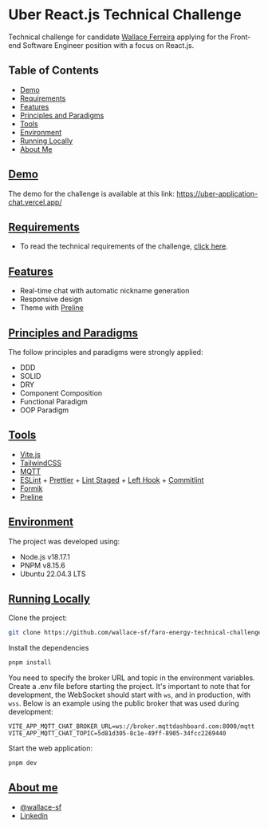# Uber React.js Technical Challenge

Technical challenge for candidate [Wallace Ferreira](https://www.linkedin.com/in/wallace-silva-ferreira/) applying for the Front-end Software Engineer position with a focus on React.js.

## Table of Contents

- [Demo](#demo)
- [Requirements](#requirements)
- [Features](#features)
- [Principles and Paradigms](#principles-and-paradigms)
- [Tools](#tools)
- [Environment](#environment)
- [Running Locally](#running-locally)
- [About Me](#about-me)

## [Demo](#demo)

The demo for the challenge is available at this link: https://uber-application-chat.vercel.app/

## [Requirements](#requirements)

- To read the technical requirements of the challenge, [click here](./REQUIREMENTS.md).

## [Features](#features)

- Real-time chat with automatic nickname generation
- Responsive design
- Theme with [Preline](https://flowbite-admin-dashboard.vercel.app/layouts/sidebar/)

## [Principles and Paradigms](#principles-and-paradigms)

The follow principles and paradigms were strongly applied:

- DDD
- SOLID
- DRY
- Component Composition
- Functional Paradigm
- OOP Paradigm

## [Tools](#tools)

- [Vite.js](https://vitejs.dev/)
- [TailwindCSS](https://tailwindcss.com/)
- [MQTT](https://mqtt.org/)
- [ESLint](https://eslint.org/) + [Prettier](https://prettier.io/) + [Lint Staged](https://github.com/lint-staged/lint-staged) + [Left Hook](https://github.com/evilmartians/lefthook) + [Commitlint](https://github.com/conventional-changelog/commitlint)
- [Formik](https://formik.org/)
- [Preline](https://preline.co/)

## [Environment](#environment)

The project was developed using:

- Node.js v18.17.1
- PNPM v8.15.6
- Ubuntu 22.04.3 LTS

## [Running Locally](#running-locally)

Clone the project:

```bash
git clone https://github.com/wallace-sf/faro-energy-technical-challenge.git

```

Install the dependencies

```bash
pnpm install
```

You need to specify the broker URL and topic in the environment variables. Create a .env file before starting the project. It's important to note that for development, the WebSocket should start with `ws`, and in production, with `wss`. Below is an example using the public broker that was used during development:

```
VITE_APP_MQTT_CHAT_BROKER_URL=ws://broker.mqttdashboard.com:8000/mqtt
VITE_APP_MQTT_CHAT_TOPIC=5d81d305-8c1e-49ff-8905-34fcc2269440
```

Start the web application:

```bash
pnpm dev
```

## [About me](about-me)

- [@wallace-sf](https://www.github.com/wallace-sf)
- [Linkedin](https://www.linkedin.com/in/wallace-silva-ferreira/)
